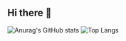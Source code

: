 ## Hi there 👋

![Anurag's GitHub stats](https://github-readme-stats.vercel.app/api?username=MochiaoChen)
![Top Langs](https://github-readme-stats.vercel.app/api/top-langs/?username=MochiaoChen)
<!--
**MochiaoChen/MochiaoChen** is a ✨ _special_ ✨ repository because its `README.md` (this file) appears on your GitHub profile.

Here are some ideas to get you started:

- 🔭 I’m currently working on ...
- 🌱 I’m currently learning ...
- 👯 I’m looking to collaborate on ...
- 🤔 I’m looking for help with ...
- 💬 Ask me about ...
- 📫 How to reach me: ...
- 😄 Pronouns: ...
- ⚡ Fun fact: ...
-->
